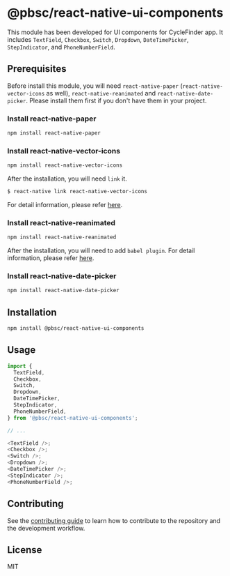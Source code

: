 # @pbsc/react-native-ui-components

This module has been developed for UI components for CycleFinder app.
It includes `TextField`, `Checkbox`, `Switch`, `Dropdown`, `DateTimePicker`, `StepIndicator`, and `PhoneNumberField`.

## Prerequisites

Before install this module, you will need `react-native-paper` (`react-native-vector-icons` as well), `react-native-reanimated` and `react-native-date-picker`.
Please install them first if you don't have them in your project.

### Install react-native-paper

```sh
npm install react-native-paper
```

### Install react-native-vector-icons

```sh
npm install react-native-vector-icons
```

After the installation, you will need `link` it.

```sh
$ react-native link react-native-vector-icons
```

For detail information, please refer <a href='https://github.com/oblador/react-native-vector-icons'>here</a>.

### Install react-native-reanimated

```sh
npm install react-native-reanimated
```

After the installation, you will need to add `babel plugin`.
For detail information, please refer <a href='https://docs.swmansion.com/react-native-reanimated/docs/fundamentals/installation/'>here</a>.

### Install react-native-date-picker

```sh
npm install react-native-date-picker
```

## Installation

```sh
npm install @pbsc/react-native-ui-components
```

## Usage

```js
import {
  TextField,
  Checkbox,
  Switch,
  Dropdown,
  DateTimePicker,
  StepIndicator,
  PhoneNumberField,
} from '@pbsc/react-native-ui-components';

// ...

<TextField />;
<Checkbox />;
<Switch />;
<Dropdown />;
<DateTimePicker />;
<StepIndicator />;
<PhoneNumberField />;
```

## Contributing

See the [contributing guide](CONTRIBUTING.md) to learn how to contribute to the repository and the development workflow.

## License

MIT
